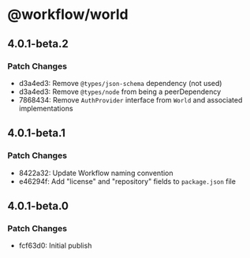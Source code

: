 # @workflow/world

## 4.0.1-beta.2

### Patch Changes

- d3a4ed3: Remove `@types/json-schema` dependency (not used)
- d3a4ed3: Remove `@types/node` from being a peerDependency
- 7868434: Remove `AuthProvider` interface from `World` and associated implementations

## 4.0.1-beta.1

### Patch Changes

- 8422a32: Update Workflow naming convention
- e46294f: Add "license" and "repository" fields to `package.json` file

## 4.0.1-beta.0

### Patch Changes

- fcf63d0: Initial publish
